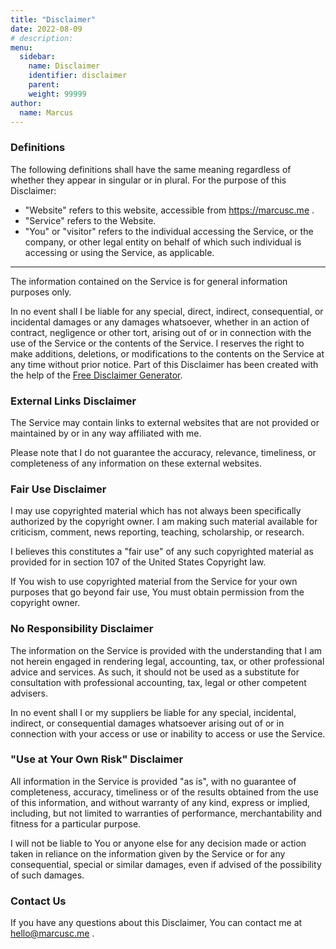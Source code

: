 ```yaml
---
title: "Disclaimer"
date: 2022-08-09
# description:
menu:
  sidebar:
    name: Disclaimer
    identifier: disclaimer
    parent:
    weight: 99999
author: 
  name: Marcus
---
```

### Definitions
The following definitions shall have the same meaning regardless of whether they appear in singular or in plural. For the purpose of this Disclaimer:
- "Website" refers to this website, accessible from https://marcusc.me .
- "Service" refers to the Website.
- "You" or "visitor" refers to the individual accessing the Service, or the company, or other legal entity on behalf of which such individual is accessing or using the Service, as applicable.
---
The information contained on the Service is for general information purposes only.

In no event shall I be liable for any special, direct, indirect, consequential, or incidental damages or any damages whatsoever, whether in an action of contract, negligence or other tort, arising out of or in connection with the use of the Service or the contents of the Service. I reserves the right to make additions, deletions, or modifications to the contents on the Service at any time without prior notice. Part of this Disclaimer has been created with the help of the [Free Disclaimer Generator](https://www.freeprivacypolicy.com).

### External Links Disclaimer
The Service may contain links to external websites that are not provided or maintained by or in any way affiliated with me.

Please note that I do not guarantee the accuracy, relevance, timeliness, or completeness of any information on these external websites.

### Fair Use Disclaimer
I may use copyrighted material which has not always been specifically authorized by the copyright owner. I am making such material available for criticism, comment, news reporting, teaching, scholarship, or research.

I believes this constitutes a "fair use" of any such copyrighted material as provided for in section 107 of the United States Copyright law.

If You wish to use copyrighted material from the Service for your own purposes that go beyond fair use, You must obtain permission from the copyright owner.

### No Responsibility Disclaimer
The information on the Service is provided with the understanding that I am not herein engaged in rendering legal, accounting, tax, or other professional advice and services. As such, it should not be used as a substitute for consultation with professional accounting, tax, legal or other competent advisers.

In no event shall I or my suppliers be liable for any special, incidental, indirect, or consequential damages whatsoever arising out of or in connection with your access or use or inability to access or use the Service.

### "Use at Your Own Risk" Disclaimer
All information in the Service is provided "as is", with no guarantee of completeness, accuracy, timeliness or of the results obtained from the use of this information, and without warranty of any kind, express or implied, including, but not limited to warranties of performance, merchantability and fitness for a particular purpose.

I will not be liable to You or anyone else for any decision made or action taken in reliance on the information given by the Service or for any consequential, special or similar damages, even if advised of the possibility of such damages.

### Contact Us
If you have any questions about this Disclaimer, You can contact me at hello@marcusc.me .